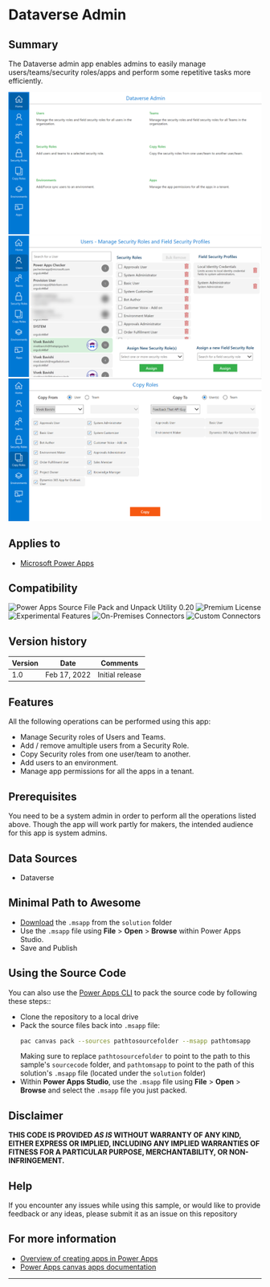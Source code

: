# Dataverse Admin

## Summary

The Dataverse admin app enables admins to easily manage users/teams/security roles/apps and perform some repetitive tasks more efficiently.


![picture of the sample](assets/home-screenshot.png)
![picture of the sample](assets/manage-users-screenshot.png)
![picture of the sample](assets/copyroles-screenshot.png)

## Applies to

* [Microsoft Power Apps](https://docs.microsoft.com/powerapps/)


## Compatibility

![Power Apps Source File Pack and Unpack Utility 0.20](https://img.shields.io/badge/Packing%20Tool-0.20-green.svg)
![Premium License](https://img.shields.io/badge/Premium%20License-Not%20Required-green.svg "Premium Power Apps license not required")
![Experimental Features](https://img.shields.io/badge/Experimental%20Features-No-green.svg "Does not rely on experimental features")
![On-Premises Connectors](https://img.shields.io/badge/On--Premises%20Connectors-No-green.svg "Does not use on-premise connectors")
![Custom Connectors](https://img.shields.io/badge/Custom%20Connectors-Not%20Required-green.svg "Does not use custom connectors")


## Version history

Version|Date|Comments
-------|----|--------
1.0|Feb 17, 2022|Initial release

## Features

All the following operations can be performed using this app:
* Manage Security roles of Users and Teams.
* Add / remove amultiple users from a Security Role.
* Copy Security roles from one user/team to another.
* Add users to an environment.
* Manage app permissions for all the apps in a tenant.

## Prerequisites

You need to be a system admin in order to perform all the operations listed above. Though the app will work partly for makers, the intended audience for this app is system admins.

## Data Sources

* Dataverse

## Minimal Path to Awesome

* [Download](./solution/DataverseAdmin.msapp) the `.msapp` from the `solution` folder
* Use the `.msapp` file using **File** > **Open** > **Browse** within Power Apps Studio.
* Save and Publish

## Using the Source Code

You can also use the [Power Apps CLI](https://docs.microsoft.com/powerapps/developer/data-platform/powerapps-cli) to pack the source code by following these steps::

* Clone the repository to a local drive
* Pack the source files back into `.msapp` file:
  ```bash
  pac canvas pack --sources pathtosourcefolder --msapp pathtomsapp
  ```
  Making sure to replace `pathtosourcefolder` to point to the path to this sample's `sourcecode` folder, and `pathtomsapp` to point to the path of this solution's `.msapp` file (located under the `solution` folder)
* Within **Power Apps Studio**, use the `.msapp` file using **File** > **Open** > **Browse** and select the `.msapp` file you just packed.

## Disclaimer

**THIS CODE IS PROVIDED *AS IS* WITHOUT WARRANTY OF ANY KIND, EITHER EXPRESS OR IMPLIED, INCLUDING ANY IMPLIED WARRANTIES OF FITNESS FOR A PARTICULAR PURPOSE, MERCHANTABILITY, OR NON-INFRINGEMENT.**

## Help

If you encounter any issues while using this sample, or would like to provide feedback or any ideas, please submit it as an issue on this repository

## For more information

- [Overview of creating apps in Power Apps](https://docs.microsoft.com/powerapps/maker/)
- [Power Apps canvas apps documentation](https://docs.microsoft.com/en-us/powerapps/maker/canvas-apps/)



---
